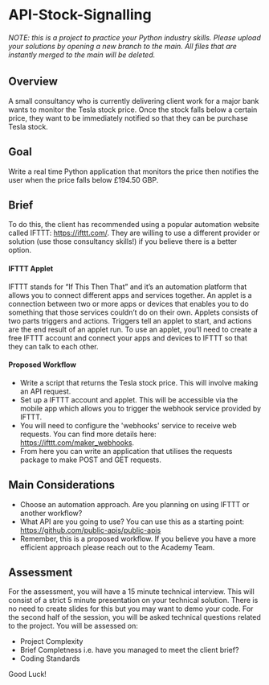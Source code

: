 # API-Stock-Signalling
###### NOTE: this is a project to practice your Python industry skills. Please upload your solutions by opening a new branch to the main. All files that are instantly merged to the main will be deleted. 
## Overview
A small consultancy who is currently delivering client work for a major bank wants to monitor the Tesla stock price. Once the stock falls below a certain price, they want to be immediately notified so that they can be purchase Tesla stock. 
## Goal
Write a real time Python application that monitors the price then notifies the user when the price falls below £194.50 GBP.
## Brief
To do this, the client has recommended using a popular automation website called IFTTT: https://ifttt.com/. They are willing to use a different provider or solution (use those consultancy skills!) if you believe there is a better option.
#### IFTTT Applet

IFTTT stands for “If This Then That” and it’s an automation platform that allows you to connect different apps and services together. An applet is a connection between two or more apps or devices that enables you to do something that those services couldn’t do on their own. Applets consists of two parts triggers and actions. Triggers tell an applet to start, and actions are the end result of an applet run. To use an applet, you’ll need to create a free IFTTT account and connect your apps and devices to IFTTT so that they can talk to each other.

#### Proposed Workflow
- Write a script that returns the Tesla stock price. This will involve making an API request.
- Set up a IFTTT account and applet. This will be accessible via the mobile app which allows you to trigger the webhook service provided by IFTTT.
- You will need to configure the 'webhooks' service to receive web requests. You can find more details here: https://ifttt.com/maker_webhooks. 
- From here you can write an application that utilises the requests package to make POST and GET requests.

## Main Considerations
- Choose an automation approach. Are you planning on using IFTTT or another workflow?
- What API are you going to use? You can use this as a starting point: https://github.com/public-apis/public-apis
- Remember, this is a proposed workflow. If you believe you have a more efficient approach please reach out to the Academy Team.

## Assessment
For the assessment, you will have a 15 minute technical interview. This will consist of a strict 5 minute presentation on your technical solution. There is no need to create slides for this but you may want to demo your code. For the second half of the session, you will be asked technical questions related to the project. You will be assessed on: 
- Project Complexity
- Brief Completness i.e. have you managed to meet the client brief?
- Coding Standards

Good Luck!
